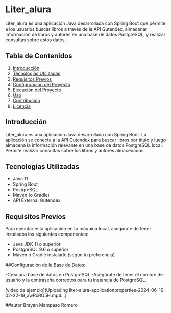 # Liter_alura

Liter_alura es una aplicación Java desarrollada con Spring Boot que permite a los usuarios buscar libros a través de la API Gutendex, almacenar información de libros y autores en una base de datos PostgreSQL, y realizar consultas sobre estos datos.

## Tabla de Contenidos

1. [Introducción](#introducción)
2. [Tecnologías Utilizadas](#tecnologías-utilizadas)
3. [Requisitos Previos](#requisitos-previos)
4. [Configuración del Proyecto](#configuración-del-proyecto)
5. [Ejecución del Proyecto](#ejecución-del-proyecto)
6. [Uso](#uso)
7. [Contribución](#contribución)
8. [Licencia](#licencia)

## Introducción

Liter_alura es una aplicación Java desarrollada con Spring Boot. La aplicación se conecta a la API Gutendex para buscar libros por título y luego almacena la información relevante en una base de datos PostgreSQL local. Permite realizar consultas sobre los libros y autores almacenados.

## Tecnologías Utilizadas

- Java 11
- Spring Boot
- PostgreSQL
- Maven (o Gradle)
- API Externa: Gutendex

## Requisitos Previos

Para ejecutar esta aplicación en tu máquina local, asegúrate de tener instalados los siguientes componentes:

- Java JDK 11 o superior
- PostgreSQL 9.6 o superior
- Maven o Gradle instalado (según tu preferencia)

##Configuración de la Base de Datos:

-Crea una base de datos en PostgreSQL
-Asegúrate de tener el nombre de usuario y la contraseña correctos para tu instancia de PostgreSQL.

[video de ejemplo](Uploading liter-alura-applicationproperties-2024-06-16-02-22-19_awRxRO5H.mp4…)


##autor
Brayan Mampaso Romero



